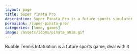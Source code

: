```yaml
---
layout: page
title: Super Pinata Pro
description: Super Pinata Pro is a future sports simulator
permalink: /super-pinata-pro/
categories: [home, games]
image: /assets/icons/pinata_anim.gif
---
```


Bubble Tennis Infatuation is a future sports game, deal with it
